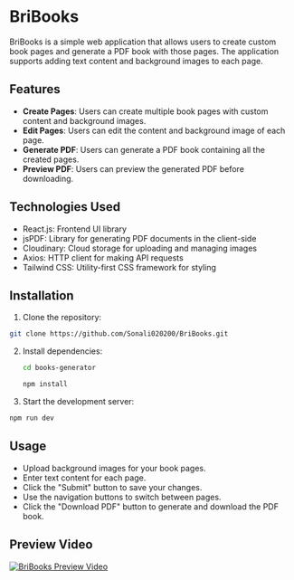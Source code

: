 # BriBooks

BriBooks is a simple web application that allows users to create custom book pages and generate a PDF book with those pages. The application supports adding text content and background images to each page.

## Features

- **Create Pages**: Users can create multiple book pages with custom content and background images.
- **Edit Pages**: Users can edit the content and background image of each page.
- **Generate PDF**: Users can generate a PDF book containing all the created pages.
- **Preview PDF**: Users can preview the generated PDF before downloading.


## Technologies Used

- React.js: Frontend UI library
- jsPDF: Library for generating PDF documents in the client-side
- Cloudinary: Cloud storage for uploading and managing images
- Axios: HTTP client for making API requests
- Tailwind CSS: Utility-first CSS framework for styling

## Installation

 1. Clone the repository:

   ```bash
   git clone https://github.com/Sonali020200/BriBooks.git
   ```
2. Install dependencies:

    ```bash
   cd books-generator

   npm install
   ```

3. Start the development server:

```bash
npm run dev
```

## Usage

- Upload background images for your book pages.
- Enter text content for each page.
- Click the "Submit" button to save your changes.
- Use the navigation buttons to switch between pages.
- Click the "Download PDF" button to generate and download the PDF book.


## Preview Video

[![BriBooks Preview Video](https://img.youtube.com/vi/VIDEO_ID/maxresdefault.jpg)](./books-generator/src/assets/preview.mp4)
